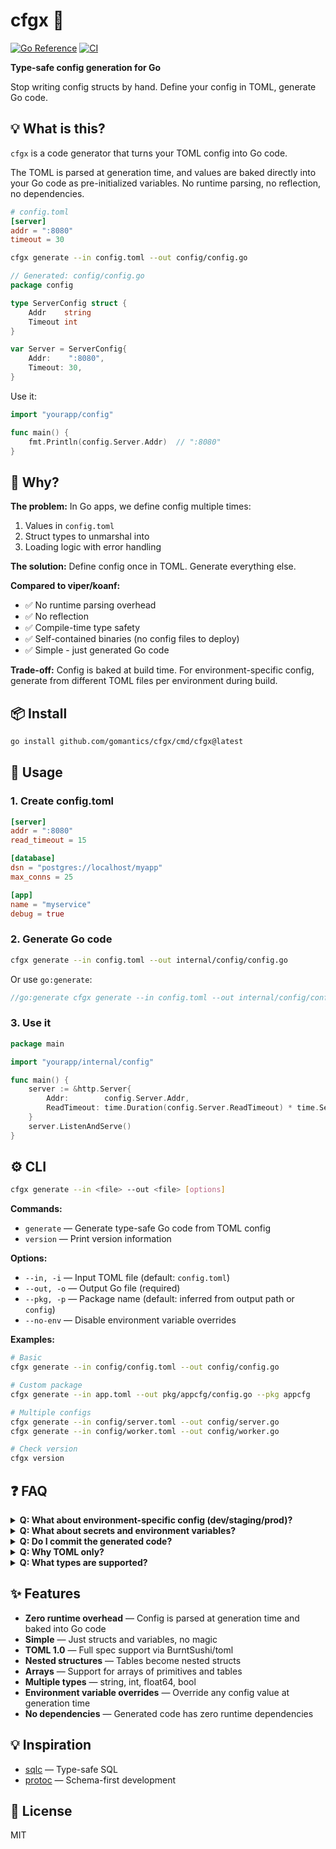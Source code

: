 # cfgx 🧩

[![Go Reference](https://pkg.go.dev/badge/github.com/gomantics/cfgx.svg)](https://pkg.go.dev/github.com/gomantics/cfgx) [![CI](https://github.com/gomantics/cfgx/actions/workflows/ci.yml/badge.svg)](https://github.com/gomantics/cfgx/actions/workflows/ci.yml)

**Type-safe config generation for Go**

Stop writing config structs by hand. Define your config in TOML, generate Go code.

## 💡 What is this?

`cfgx` is a code generator that turns your TOML config into Go code.

The TOML is parsed at generation time, and values are baked directly into your Go code as pre-initialized variables. No runtime parsing, no reflection, no dependencies.

```toml
# config.toml
[server]
addr = ":8080"
timeout = 30
```

```bash
cfgx generate --in config.toml --out config/config.go
```

```go
// Generated: config/config.go
package config

type ServerConfig struct {
    Addr    string
    Timeout int
}

var Server = ServerConfig{
    Addr:    ":8080",
    Timeout: 30,
}
```

Use it:

```go
import "yourapp/config"

func main() {
    fmt.Println(config.Server.Addr)  // ":8080"
}
```

## 🤔 Why?

**The problem:** In Go apps, we define config multiple times:

1. Values in `config.toml`
2. Struct types to unmarshal into
3. Loading logic with error handling

**The solution:** Define config once in TOML. Generate everything else.

**Compared to viper/koanf:**

- ✅ No runtime parsing overhead
- ✅ No reflection
- ✅ Compile-time type safety
- ✅ Self-contained binaries (no config files to deploy)
- ✅ Simple - just generated Go code

**Trade-off:** Config is baked at build time. For environment-specific config, generate from different TOML files per environment during build.

## 📦 Install

```bash
go install github.com/gomantics/cfgx/cmd/cfgx@latest
```

## 🚀 Usage

### 1. Create config.toml

```toml
[server]
addr = ":8080"
read_timeout = 15

[database]
dsn = "postgres://localhost/myapp"
max_conns = 25

[app]
name = "myservice"
debug = true
```

### 2. Generate Go code

```bash
cfgx generate --in config.toml --out internal/config/config.go
```

Or use `go:generate`:

```go
//go:generate cfgx generate --in config.toml --out internal/config/config.go
```

### 3. Use it

```go
package main

import "yourapp/internal/config"

func main() {
    server := &http.Server{
        Addr:        config.Server.Addr,
        ReadTimeout: time.Duration(config.Server.ReadTimeout) * time.Second,
    }
    server.ListenAndServe()
}
```

## ⚙️ CLI

```bash
cfgx generate --in <file> --out <file> [options]
```

**Commands:**

- `generate` — Generate type-safe Go code from TOML config
- `version` — Print version information

**Options:**

- `--in, -i` — Input TOML file (default: `config.toml`)
- `--out, -o` — Output Go file (required)
- `--pkg, -p` — Package name (default: inferred from output path or `config`)
- `--no-env` — Disable environment variable overrides

**Examples:**

```bash
# Basic
cfgx generate --in config/config.toml --out config/config.go

# Custom package
cfgx generate --in app.toml --out pkg/appcfg/config.go --pkg appcfg

# Multiple configs
cfgx generate --in config/server.toml --out config/server.go
cfgx generate --in config/worker.toml --out config/worker.go

# Check version
cfgx version
```

## ❓ FAQ

<details>
<summary><b>Q: What about environment-specific config (dev/staging/prod)?</b></summary>

Create separate config files per environment and generate from the appropriate one during deployment:

```bash
# Development
cfgx generate --in config/config.dev.toml --out config/config.go

# Production
cfgx generate --in config/config.prod.toml --out config/config.go
```

In your CI/CD pipeline or Dockerfile:

```dockerfile
# Dockerfile
FROM golang:1.25.1 as builder
COPY config.${ENV}.toml config.toml
RUN cfgx generate --in config.toml --out config/config.go
RUN go build -o app
```

Or build different binaries:

```bash
# CI pipeline
cfgx generate --in config/config.prod.toml --out config/config.go && go build -o app-prod
cfgx generate --in config/config.dev.toml --out config/config.go && go build -o app-dev
```

</details>

<details>
<summary><b>Q: What about secrets and environment variables?</b></summary>

`cfgx` supports environment variable overrides out of the box. Any config value can be overridden at generate time (not runtime) using environment variables with the pattern `CONFIG_<SECTION>_<KEY>`.

```toml
# config.toml
[database]
dsn = "postgres://localhost/myapp"
max_conns = 25

[server]
addr = ":8080"
```

```bash
# Set environment variables before generation
export CONFIG_DATABASE_DSN="postgres://prod-db:5432/myapp?sslmode=require"
export CONFIG_SERVER_ADDR=":3000"

# Generate config with overrides baked in
cfgx generate --in config.toml --out config/config.go
```

The generated code will have the overridden values:

```go
// Generated config/config.go
var Database = DatabaseConfig{
    Dsn: "postgres://prod-db:5432/myapp?sslmode=require",  // Overridden value
    MaxConns: 25,
}

var Server = ServerConfig{
    Addr: ":3000",  // Overridden value
}
```

Use it in your application:

```go
import "yourapp/config"

func main() {
    db := sql.Open("postgres", config.Database.Dsn)
    server := &http.Server{Addr: config.Server.Addr}
}
```

This keeps your config as a single source of truth with values baked at build time.

**Coming soon:** Support for pulling secrets from Google Secret Manager and AWS Secrets Manager during build time.

</details>

<details>
<summary><b>Q: Do I commit the generated code?</b></summary>

Yes. Like sqlc and protoc, generated code is part of your source tree.

However, **do not commit production config files that contain secrets** (e.g., `config.prod.toml` with API keys or passwords). Instead:

1. Keep production TOML files out of source control (add to `.gitignore`)
2. Generate prod config during deployment from secrets stored in your CI/CD system or secret manager
3. For local dev, use non-sensitive config files or placeholder values

For production secrets, combine config with environment variables as shown in the "secrets and environment variables" FAQ above.

</details>

<details>
<summary><b>Q: Why TOML only?</b></summary>

TOML is better for config: comments, clear types, human-friendly, no indentation issues.

</details>

<details>
<summary><b>Q: What types are supported?</b></summary>

- Primitives: `string`, `int`, `float64`, `bool`
- Arrays: `[]string`, `[]int`, etc.
- Nested tables (structs)
- Arrays of tables

For time-related config (timeouts, durations), use integers representing seconds/milliseconds and convert them in your application code (e.g., `time.Duration(config.Server.ReadTimeout) * time.Second`)

</details>

## ✨ Features

- **Zero runtime overhead** — Config is parsed at generation time and baked into Go code
- **Simple** — Just structs and variables, no magic
- **TOML 1.0** — Full spec support via BurntSushi/toml
- **Nested structures** — Tables become nested structs
- **Arrays** — Support for arrays of primitives and tables
- **Multiple types** — string, int, float64, bool
- **Environment variable overrides** — Override any config value at generation time
- **No dependencies** — Generated code has zero runtime dependencies

## 💡 Inspiration

- [sqlc](https://sqlc.dev) — Type-safe SQL
- [protoc](https://protobuf.dev) — Schema-first development

## 📄 License

MIT
